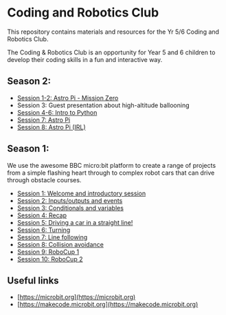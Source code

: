 ---
---
# Coding and Robotics Club

This repository contains materials and resources for the Yr 5/6 Coding and Robotics Club.

The Coding & Robotics Club is an opportunity for Year 5 and 6 children to develop their coding skills in a fun and interactive way.  

## Season 2:

- [Session 1-2: Astro Pi - Mission Zero](/coding-club/sessions/s02e01)
- Session 3: Guest presentation about high-altitude ballooning
- [Session 4-6: Intro to Python](/coding-club/sessions/s02e04)
- [Session 7: Astro Pi](/coding-club/sessions/s02e07)
- [Session 8: Astro Pi (IRL)](/coding-club/sessions/s02e08)

## Season 1:

We use the awesome BBC micro:bit platform to create a range of projects from a simple flashing heart through to complex robot cars that can drive through obstacle courses.  

- [Session 1: Welcome and introductory session](/coding-club/sessions/01) 
- [Session 2: Inputs/outputs and events](/coding-club/sessions/02)
- [Session 3: Conditionals and variables](/coding-club/sessions/03)
- [Session 4: Recap](/coding-club/sessions/04)
- [Session 5: Driving a car in a straight line!](/coding-club/sessions/05)
- [Session 6: Turning](/coding-club/sessions/06)
- [Session 7: Line following](/coding-club/sessions/07)
- [Session 8: Collision avoidance](/coding-club/sessions/08)
- [Session 9: RoboCup 1](/coding-club/sessions/09)
- [Session 10: RoboCup 2](/coding-club/sessions/10)

## Useful links

- [https://microbit.org](https://microbit.org)
- [https://makecode.microbit.org](https://makecode.microbit.org)

